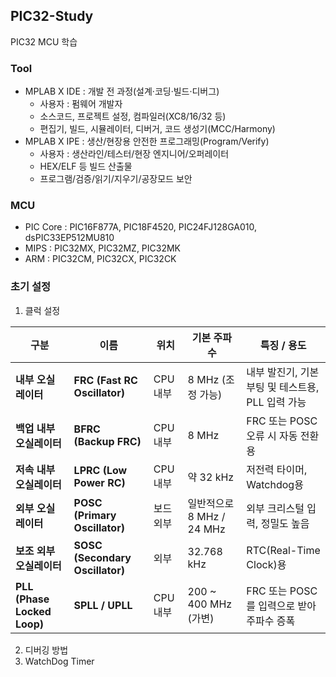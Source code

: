 ## PIC32-Study
PIC32 MCU 학습

### Tool
- MPLAB X IDE : 개발 전 과정(설계·코딩·빌드·디버그)
    - 사용자 : 펌웨어 개발자
    - 소스코드, 프로젝트 설정, 컴파일러(XC8/16/32 등)
    - 편집기, 빌드, 시뮬레이터, 디버거, 코드 생성기(MCC/Harmony)
- MPLAB X IPE : 생산/현장용 안전한 프로그래밍(Program/Verify)
    - 사용자 : 생산라인/테스터/현장 엔지니어/오퍼레이터
    - HEX/ELF 등 빌드 산출물
    - 프로그램/검증/읽기/지우기/공장모드 보안

### MCU
- PIC Core : PIC16F877A, PIC18F4520, PIC24FJ128GA010, dsPIC33EP512MU810
- MIPS : PIC32MX, PIC32MZ, PIC32MK
- ARM : PIC32CM, PIC32CX, PIC32CK

### 초기 설정
1. 클럭 설정

| 구분                          | 이름                              | 위치     | 기본 주파수               | 특징 / 용도                         |
| --------------------------- | ------------------------------- | ------ | -------------------- | ------------------------------- |
| **내부 오실레이터**                | **FRC (Fast RC Oscillator)**    | CPU 내부 | 8 MHz (조정 가능)        | 내부 발진기, 기본 부팅 및 테스트용, PLL 입력 가능 |
| **백업 내부 오실레이터**             | **BFRC (Backup FRC)**           | CPU 내부 | 8 MHz                | FRC 또는 POSC 오류 시 자동 전환용         |
| **저속 내부 오실레이터**             | **LPRC (Low Power RC)**         | CPU 내부 | 약 32 kHz             | 저전력 타이머, Watchdog용              |
| **외부 오실레이터**                | **POSC (Primary Oscillator)**   | 보드 외부  | 일반적으로 8 MHz / 24 MHz | 외부 크리스털 입력, 정밀도 높음              |
| **보조 외부 오실레이터**             | **SOSC (Secondary Oscillator)** | 외부     | 32.768 kHz           | RTC(Real-Time Clock)용           |
| **PLL (Phase Locked Loop)** | **SPLL / UPLL**                 | CPU 내부 | 200 ~ 400 MHz (가변)   | FRC 또는 POSC를 입력으로 받아 주파수 증폭     |

2. 디버깅 방법
3. WatchDog Timer
